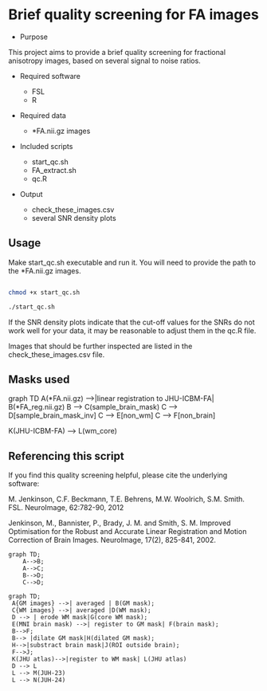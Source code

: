 # Brief quality screening for FA images

* Purpose

This project aims to provide a brief quality screening for fractional anisotropy images, based on several signal to noise ratios. 

* Required software
	- FSL
	- R

* Required data
 	- *FA.nii.gz images

* Included scripts
	- start_qc.sh
	- FA_extract.sh
	- qc.R

* Output
	- check_these_images.csv 
	- several SNR density plots

## Usage

Make start_qc.sh executable and run it. You will need to provide the path to the *FA.nii.gz images.

```bash

chmod +x start_qc.sh

./start_qc.sh

```

If the SNR density plots indicate that the cut-off values for the SNRs do not work well for your data, it may be reasonable to adjust them in the qc.R file. 

Images that should be further inspected are listed in the check_these_images.csv file.

## Masks used
 


graph TD
    A(*FA.nii.gz) -->|linear registration to JHU-ICBM-FA| B(*FA_reg.nii.gz)
    B --> C(sample_brain_mask)
    C --> D[sample_brain_mask_inv]
    C --> E[non_wm]
    C --> F[non_brain]
    
  K(JHU-ICBM-FA) --> L(wm_core)



## Referencing this script

If you find this quality screening helpful, please cite the underlying software:

M. Jenkinson, C.F. Beckmann, T.E. Behrens, M.W. Woolrich, S.M. Smith. FSL. NeuroImage, 62:782-90, 2012 

Jenkinson, M., Bannister, P., Brady, J. M. and Smith, S. M. Improved Optimisation for the Robust and Accurate Linear Registration and Motion Correction of Brain Images. NeuroImage, 17(2), 825-841, 2002. 

```mermaid
graph TD;
    A-->B;
    A-->C;
    B-->D;
    C-->D;
```


```mermaid
graph TD;
 A{GM images} -->| averaged | B(GM mask);
 C{WM images} -->| averaged |D(WM mask);
 D --> | erode WM mask|G(core WM mask);
 E(MNI brain mask) -->| register to GM mask| F(brain mask);
 B-->F;
 B--> |dilate GM mask|H(dilated GM mask);
 H-->|substract brain mask|J(ROI outside brain);
 F-->J;
 K(JHU atlas)-->|register to WM mask| L(JHU atlas)
 D --> L
 L --> M(JUH-23)
 L --> N(JUH-24)
  
```
